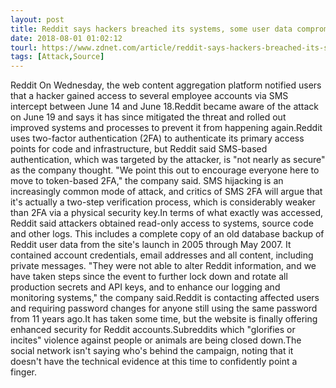 ```yaml
---
layout: post
title: Reddit says hackers breached its systems, some user data compromised
date: 2018-08-01 01:02:12
tourl: https://www.zdnet.com/article/reddit-says-hackers-breached-its-systems-some-user-data-compromised/
tags: [Attack,Source]
---
```

Reddit On Wednesday, the web content aggregation platform notified users that a hacker gained access to several employee accounts via SMS intercept between June 14 and June 18.Reddit became aware of the attack on June 19 and says it has since mitigated the threat and rolled out improved systems and processes to prevent it from happening again.Reddit uses two-factor authentication (2FA) to authenticate its primary access points for code and infrastructure, but Reddit said SMS-based authentication, which was targeted by the attacker, is "not nearly as secure" as the company thought. "We point this out to encourage everyone here to move to token-based 2FA," the company said. SMS hijacking is an increasingly common mode of attack, and critics of SMS 2FA will argue that it's actually a two-step verification process, which is considerably weaker than 2FA via a physical security key.In terms of what exactly was accessed, Reddit said attackers obtained read-only access to systems, source code and other logs. This includes a complete copy of an old database backup of Reddit user data from the site's launch in 2005 through May 2007. It contained account credentials, email addresses and all content, including private messages. "They were not able to alter Reddit information, and we have taken steps since the event to further lock down and rotate all production secrets and API keys, and to enhance our logging and monitoring systems," the company said.Reddit is contacting affected users and requiring password changes for anyone still using the same password from 11 years ago.It has taken some time, but the website is finally offering enhanced security for Reddit accounts.Subreddits which "glorifies or incites" violence against people or animals are being closed down.The social network isn't saying who's behind the campaign, noting that it doesn't have the technical evidence at this time to confidently point a finger.